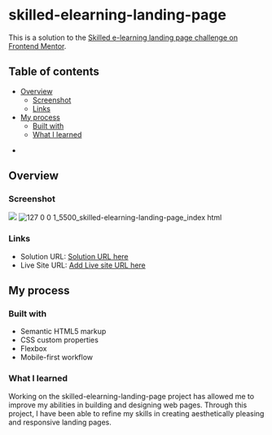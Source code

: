 # skilled-elearning-landing-page


This is a solution to the [Skilled e-learning landing page challenge on Frontend Mentor](https://www.frontendmentor.io/challenges/skilled-elearning-landing-page-S1ObDrZ8q).

## Table of contents

- [Overview](#overview)
  - [Screenshot](#screenshot)
  - [Links](#links)
- [My process](#my-process)
  - [Built with](#built-with)
  - [What I learned](#what-i-learned)


*

## Overview

### Screenshot

![](./screenshot.jpg)
![127 0 0 1_5500_skilled-elearning-landing-page_index html](https://user-images.githubusercontent.com/130936157/233484113-529b92df-4fc2-4962-bcf9-b9855559c49b.png)


### Links

- Solution URL: [Solution URL here](https://your-solution-url.com)
- Live Site URL: [Add Live site URL here](https://your-live-site-url.com)

## My process

### Built with

- Semantic HTML5 markup
- CSS custom properties
- Flexbox
- Mobile-first workflow



### What I learned
Working on the skilled-elearning-landing-page project has allowed me to improve my abilities in building and designing web pages. Through this project, I have been able to refine my skills in creating aesthetically pleasing and responsive landing pages.

